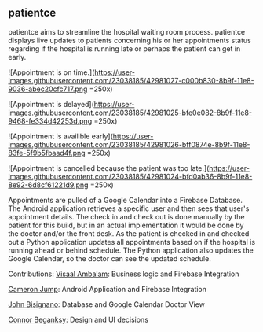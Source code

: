 

## patientce
patientce aims to streamline the hospital waiting room process.  patientce displays live updates to patients concerning his or her appointments status regarding if the hospital is running late or perhaps the patient can get in early.

![Appointment is on time.](https://user-images.githubusercontent.com/23038185/42981027-c000b830-8b9f-11e8-9036-abec20cfc717.png =250x)

![Appointment is delayed](https://user-images.githubusercontent.com/23038185/42981025-bfe0e082-8b9f-11e8-9468-fe334d42253d.png =250x)

![Appointment is availible early](https://user-images.githubusercontent.com/23038185/42981026-bff0874e-8b9f-11e8-83fe-5f9b5fbaad4f.png =250x)

![Appointment is cancelled because the patient was too late.](https://user-images.githubusercontent.com/23038185/42981024-bfd0ab36-8b9f-11e8-8e92-6d8cf61221d9.png =250x)

Appointments are pulled of a Google Calendar into a Firebase Database. The Android application retrieves a specific user and then sees that user's appointment details. The check in and check out is done manually by the patient for this build, but in an actual implementation it would be done by the doctor and/or the front desk. As the patient is checked in and checked out a Python application updates all appointments based on if the hospital is running ahead or behind schedule. The Python application also updates the Google Calendar, so the doctor can see the updated schedule.

Contributions:
[Visaal Ambalam](https://github.com/visaals/): Business logic and Firebase Integration

[Cameron Jump](https://github.com/cameronjump/): Android Application and Firebase Integration

[John Bisignano](https://github.com/johnbisognano): Database and Google Calendar Doctor View

[Connor Beganksy](https://github.com/ConnorBegansky): Design and UI decisions 


